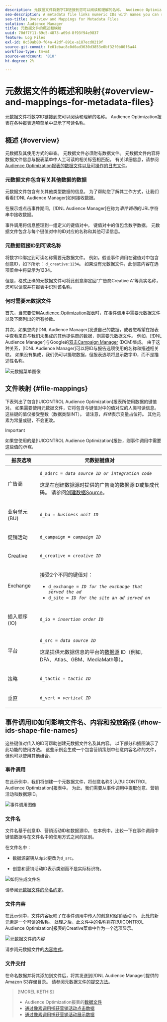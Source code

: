 ```yaml
---
description: 元数据文件将数字ID链接到您可以阅读和理解的名称。 Audience Optimization报表在各种报表选项菜单中显示了可读名称。
seo-description: A metadata file links numeric IDs with names you can read and understand. The Audience Optimization reports display readable names in the various report options menus.
seo-title: Overview and Mappings for Metadata Files
solution: Audience Manager
title: 元数据文件的概述和映射
uuid: 70df7f11-69c5-4873-a69d-8f93f94e9837
feature: Log Files
exl-id: 8c59ab80-f04a-42df-891e-a187ecd0219f
source-git-commit: fe01ebac8c0d0ad3630d3853e0bf32f0b00f6a44
workflow-type: tm+mt
source-wordcount: '810'
ht-degree: 2%

---
```


# 元数据文件的概述和映射{#overview-and-mappings-for-metadata-files}

元数据文件将数字ID链接到您可以阅读和理解的名称。 Audience Optimization报表在各种报表选项菜单中显示了可读名称。

## 概述 {#overview}

元数据及其使用方式的审查。 元数据文件必须附有数据文件。 元数据文件内容将数据文件信息与报表菜单中人工可读的相关标签相匹配。 有关详细信息，请参阅[Audience Optimization报表的数据文件以及可操作的日志文件](../../../reporting/audience-optimization-reports/metadata-files-intro/datafiles-intro.md)。

### 元数据文件包含有关其他数据的数据

元数据文件包含有关其他类型数据的信息。 为了帮助您了解其工作方式，让我们看看[!DNL Audience Manager]如何接收数据。

在展示或点击事件期间，[!DNL Audience Manager]在称为&#x200B;*事件调用*&#x200B;的URL字符串中接收数据。

事件调用将信息整理到一组定义的键值对中。 键值对中的值包含数字数据。 元数据文件包含与每个键值对中的ID对应的名称和其他可读信息。

### 元数据链接ID到可读名称

将数字ID绑定到可读名称需要元数据文件。 例如，假设事件调用在键值对中包含创意ID，如下所示： `d_creative:1234`。 如果没有元数据文件，此创意内容在选项菜单中将显示为1234。

但是，格式正确的元数据文件可将此创意绑定回“广告商Creative A”等真实名称，您可以读取并在报表中识别该名称。

### 何时需要元数据文件

首先，当您要使用[Audience Optimization报表](../../../reporting/audience-optimization-reports/audience-optimization-reports.md)时，在事件调用中需要元数据文件以及下面列出的所有参数。

其次，如果您向[!DNL Audience Manager]发送自己的数据，或者您希望在报表中查看来自与我们未集成的其他提供商的数据，则需要元数据文件。 例如，[!DNL Audience Manager]与Google的[双击Campaign Manager](../../../reporting/audience-optimization-reports/aor-advertisers/import-dcm.md) (DCM)集成。 由于这种关系，[!DNL Audience Manager]可以将ID与报告选项使用的名称和描述相关联。 如果没有集成，我们仍可以摄取数据，但报表选项将显示数字ID，而不是描述性名称。

![元数据菜单图像](/help/using/reporting/audience-optimization-reports/metadata-files-intro/assets/metadata_menu.png)

## 文件映射 {#file-mappings}

下表列出了包含[!UICONTROL Audience Optimization]报表所使用数据的键值对。 如果需要使用元数据文件，它将包含与键值对中的值对应的人类可读信息。 这些键的值仅接受整数（数据类型INT）。 请注意，*斜体*&#x200B;表示变量占位符。 其他元素为常量或键，不会更改。

>[!IMPORTANT]
>
>如果您使用的是[!UICONTROL Audience Optimization]报告，则事件调用中需要这些值的&#x200B;*所有*。

<table id="table_B2C8C493080E449CA71C4EF07D9476BD"> 
 <thead> 
  <tr> 
   <th colname="col1" class="entry"> 报表选项 </th> 
   <th colname="col2" class="entry"> 元数据键值对 </th> 
  </tr> 
 </thead>
 <tbody> 
  <tr> 
   <td colname="col1"> <p>广告商 </p> </td> 
   <td colname="col2"> <p> <code>d_adsrc = <i>data source ID or integration code</i></code> </p> <p>这是在创建数据源时提供的广告商的数据源ID或集成代码。 请参阅<a href="../../../features/manage-datasources.md#create-data-source">创建数据Source</a>。 </p> </td> 
  </tr> 
  <tr> 
   <td colname="col1"> <p>业务单元(BU) </p> </td> 
   <td colname="col2"> <p> <code>d_bu = <i>business unit ID</i></code> </p> </td> 
  </tr> 
  <tr> 
   <td colname="col1"> <p>促销活动 </p> </td> 
   <td colname="col2"> <p> <code>d_campaign = <i>campaign ID</i></code> </p> </td> 
  </tr> 
  <tr> 
   <td colname="col1"> <p>Creative </p> </td> 
   <td colname="col2"> <p> <code>d_creative = <i>creative ID</i></code> </p> </td> 
  </tr> 
  <tr> 
   <td colname="col1"> <p>Exchange </p> </td> 
   <td colname="col2"> <p>接受2个不同的键值对： </p> 
    <ul id="ul_3B3B751A8A134096B0912E81A0983B9D"> 
     <li id="li_57BAC45A7B274AB695945E174A4D8A35"> <code>d_exchange = <i>ID for the exchange that served the ad</i></code> </li> 
     <li id="li_CCDF00DE59D3451C8EF590DD3E1A806D"> <code>d_site = <i>ID for the site an ad served on</i></code> </li> 
    </ul> </td> 
  </tr> 
  <tr> 
   <td colname="col1"> <p>插入顺序(IO) </p> </td> 
   <td colname="col2"> <p> <code>d_io = <i>insertion order ID</i></code> </p> </td> 
  </tr> 
  <tr> 
   <td colname="col1"> <p>平台 </p> </td> 
   <td colname="col2"> <p> <code>d_src = <i>data source ID</i></code> </p> <p>这是提供元数据信息的平台的<a href="../../../features/datasources-list-and-settings.md#data-sources-list-and-settings">数据源</a> ID（例如，DFA、Atlas、GBM、MediaMath等）。 </p> </td> 
  </tr> 
  <tr> 
   <td colname="col1"> <p>策略 </p> </td> 
   <td colname="col2"> <p> <code>d_tactic = <i>tactic ID</i></code> </p> </td> 
  </tr> 
  <tr> 
   <td colname="col1"> <p>垂直 </p> </td> 
   <td colname="col2"> <p> <code>d_vert = <i>vertical ID</i></code> </p> </td> 
  </tr> 
 </tbody> 
</table>

## 事件调用ID如何影响文件名、内容和投放路径 {#how-ids-shape-file-names}

这些键值对传入的ID可帮助创建元数据文件名及其内容。 以下部分和插图演示了此功能的使用方法。 这些示例会生成一个包含营销策划中创意内容名称的文件，但也可以使用其他组合。

### 事件调用

在此示例中，我们将创建一个元数据文件，将创意名称引入[!UICONTROL Audience Optimization]报表中。 为此，我们需要从事件调用中提取创意、营销活动和数据源ID。

![事件调用图像](/help/using/reporting/audience-optimization-reports/metadata-files-intro/assets/metadata_file_event.png)

### 文件名

文件名基于创意ID、营销活动ID和数据源ID。 在本例中，比较一下在事件调用中键值数据与在文件名中的使用方式之间的区别。

在文件名中：

* 数据源密钥从`dpid`更改为`d_src`。

* 创意和营销活动ID表示类别而不是实际标识符。

![如何生成文件名](/help/using/reporting/audience-optimization-reports/metadata-files-intro/assets/metadata_file_name.png)

请参阅[元数据文件的命名约定](../../../reporting/audience-optimization-reports/metadata-files-intro/metadata-file-names.md)。

### 文件内容

在此示例中，文件内容反映了在事件调用中传入的创意和促销活动ID。 此处的新元素是一个可读的名称。 处理之后，此文件中的名称将在[!UICONTROL Audience Optimization]报表的Creative菜单中作为一个选项显示。

![元数据文件的内容](/help/using/reporting/audience-optimization-reports/metadata-files-intro/assets/metadata_file_contents.png)

请参阅元数据文件的[内容格式](../../../reporting/audience-optimization-reports/metadata-files-intro/metadata-file-contents.md)。

### 文件交付

在命名数据并将其添加到文件后，将其发送到[!DNL Audience Manager]提供的Amazon S3存储目录。 请参阅元数据文件的[提交方法](../../../reporting/audience-optimization-reports/metadata-files-intro/metadata-delivery-methods.md)。

>[!MORELIKETHIS]
>
>* Audience Optimization报表的[数据文件](../../../reporting/audience-optimization-reports/metadata-files-intro/datafiles-intro.md)
>* [通过像素调用捕获营销活动点击数据](../../../integration/media-data-integration/click-data-pixels.md)
>* [通过像素调用捕获营销活动展示数据](../../../integration/media-data-integration/impression-data-pixels.md)
